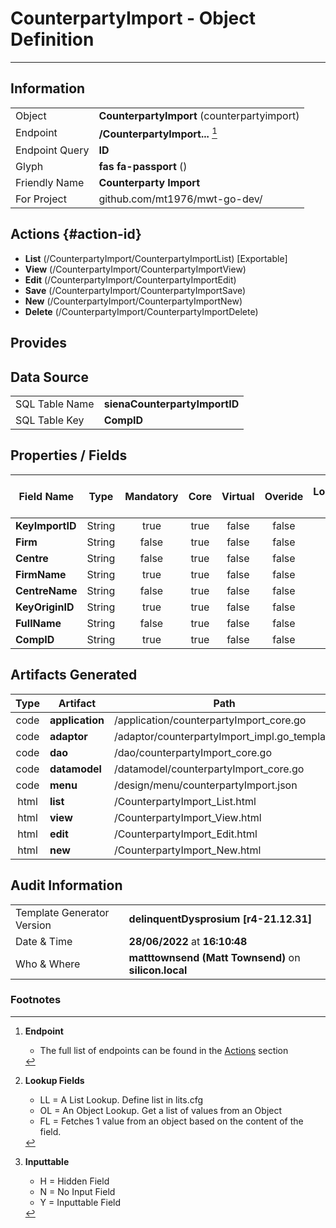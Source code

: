 # **CounterpartyImport** - Object Definition
---
##  Information
|   |   |
|---|---|
|Object         |**CounterpartyImport** (counterpartyimport) |
|Endpoint 	    |**/CounterpartyImport...** [^1]|
|Endpoint Query |**ID**|
Glyph|**fas fa-passport** ()
Friendly Name|**Counterparty Import**|
|For Project    |github.com/mt1976/mwt-go-dev/|

##  Actions {#action-id}
* **List** (/CounterpartyImport/CounterpartyImportList) [Exportable]
* **View** (/CounterpartyImport/CounterpartyImportView)
* **Edit** (/CounterpartyImport/CounterpartyImportEdit)
* **Save** (/CounterpartyImport/CounterpartyImportSave)
* **New** (/CounterpartyImport/CounterpartyImportNew)
* **Delete** (/CounterpartyImport/CounterpartyImportDelete)







##  Provides







##  Data Source 
|   |   |
|---|---|
SQL Table Name       | **sienaCounterpartyImportID**
SQL Table Key | **CompID**



##  Properties / Fields
| Field Name| Type | Mandatory | Core | Virtual | Overide | Lookup [^2]| Lookup Object      | Lookup Field Source         | Lookup Return Value                | Inputable [^3]|DB Column|Default Value| No Change | Callout | Internal | Display | Mask |
| -- | --  | :--: | :--: | :--: |:--: |:--: |:--: |-- |-- |:--: |-- | --| :--: | :--: | :--: | -- | -- |
|**KeyImportID**|String|true|true|false|false|||||Y|KeyImportID||false|false|false|text||
|**Firm**|String|false|true|false|false|||||Y|Firm||false|false|false|text||
|**Centre**|String|false|true|false|false|||||Y|Centre||false|false|false|text||
|**FirmName**|String|true|true|false|false|||||Y|FirmName||false|false|false|text||
|**CentreName**|String|false|true|false|false|||||Y|CentreName||false|false|false|text||
|**KeyOriginID**|String|true|true|false|false|||||Y|KeyOriginID||false|false|false|text||
|**FullName**|String|false|true|false|false|||||Y|FullName||false|false|false|text||
|**CompID**|String|true|true|false|false|||||Y|CompID||false|false|false|text||


##  Artifacts Generated
| Type | Artifact | Path|
| :--: | -- | -- |
| code | **application** | /application/counterpartyImport_core.go |
| code | **adaptor** | /adaptor/counterpartyImport_impl.go_template |
| code | **dao** | /dao/counterpartyImport_core.go |
| code | **datamodel** | /datamodel/counterpartyImport_core.go |
| code | **menu** | /design/menu/counterpartyImport.json |
| html | **list** | /CounterpartyImport_List.html |
| html | **view** | /CounterpartyImport_View.html |
| html | **edit** | /CounterpartyImport_Edit.html |
| html | **new** | /CounterpartyImport_New.html |


## Audit Information
|   |   |
|---|---|
Template Generator Version   | **delinquentDysprosium [r4-21.12.31]**
Date & Time		     | **28/06/2022** at **16:10:48**
Who & Where		     | **matttownsend (Matt Townsend)** on **silicon.local**

### Footnotes
[^1]: **Endpoint**
    * The full list of endpoints can be found in the [Actions](#action-id) section
[^2]: **Lookup Fields**
    * LL = A List Lookup. Define list in lits.cfg
    * OL = An Object Lookup. Get a list of values from an Object
    * FL = Fetches 1 value from an object based on the content of the field. 
[^3]: **Inputtable**   
    * H = Hidden Field
    * N = No Input Field
    * Y = Inputtable Field